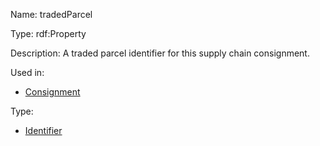 Name: tradedParcel

Type: rdf:Property

Description: A traded parcel identifier for this supply chain consignment.

Used in:

- [Consignment](./Consignment)

Type:

- [Identifier](./Identifier)
